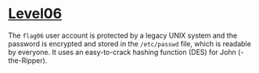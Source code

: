 # [Level06](https://exploit-exercises.com/nebula/level06/)
The `flag06` user account is protected by a legacy UNIX system and the password
is encrypted and stored in the `/etc/passwd` file, which is readable by everyone.
It uses an easy-to-crack hashing function (DES) for John (-the-Ripper).
